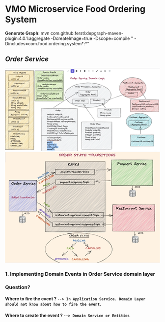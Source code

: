 # **VMO Microservice Food Ordering System**

**Generate Graph**: mvn com.github.ferstl:depgraph-maven-plugin:4.0.1:aggregate -DcreateImage=true -Dscope=compile "
-Dincludes=com.food.ordering.system*:*"

## _Order Service_

![img_3.png](img_3.png)
![img_2.png](img_2.png)

### **1. Implementing Domain Events in Order Service domain layer**

### Question?

#### Where to fire the event ? `--> In Application Service. Domain Layer should not know about how to fire the event`.

#### Where to create the event ? `--> Domain Service or Entities`